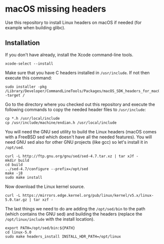 # macOS missing headers
Use this repository to install Linux headers on macOS if needed (for example when building glibc).

## Installation

If you don't have already, install the Xcode command-line tools.

```console
xcode-select --install
```

Make sure that you have C headers installed in `/usr/include`. If not then execute this command:

```console
sudo installer -pkg /Library/Developer/CommandLineTools/Packages/macOS_SDK_headers_for_macOS_10.14.pkg -target /
```

Go to the directory where you checked out this repository and execute the following commands to copy the needed header files to `/usr/include`:

```console
cp *.h /usr/local/include
cp /usr/include/machine/endian.h /usr/local/include
```

You will need the GNU sed utility to build the Linux headers (macOS comes with a FreeBSD sed which doesn't have all the needed features). You will need GNU sed also for other GNU projects (like gcc) so let's install it in `/opt/sed`.

```console
curl -L http://ftp.gnu.org/gnu/sed/sed-4.7.tar.xz | tar xJf -
mkdir build
cd build
../sed-4.7/configure --prefix=/opt/sed
make -j8
sudo make install
```

Now download the Linux kernel source.

```console
curl -L https://mirrors.edge.kernel.org/pub/linux/kernel/v5.x/linux-5.0.tar.gz | tar xzf -
```

The last things we need to do are adding the `/opt/sed/bin` to the path (which contains the GNU sed) and building the headers (replace the `/opt/linux/include` with the install location).

```console
export PATH=/opt/sed/bin:${PATH}
cd linux-5.0
sudo make headers_install INSTALL_HDR_PATH=/opt/linux
```